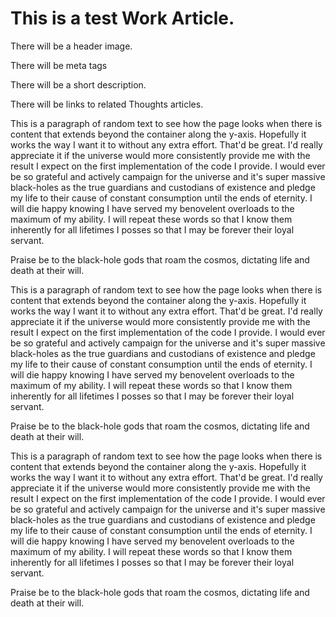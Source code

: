 # This is a test Work Article.

There will be a header image.

There will be meta tags

There will be a short description.

There will be links to related Thoughts articles.

This is a paragraph of random text to see how the page looks when there is content that extends beyond the container along the y-axis. Hopefully it works the way I want it to without any extra effort. That'd be great. I'd really appreciate it if the universe would more consistently provide me with the result I expect on the first implementation of the code I provide. I would ever be so grateful and actively campaign for the universe and it's super massive black-holes as the true guardians and custodians of existence and pledge my life to their cause of constant consumption until the ends of eternity. I will die happy knowing I have served my benovelent overloads to the maximum of my ability. I will repeat these words so that I know them inherently for all lifetimes I posses so that I may be forever their loyal servant.

Praise be to the black-hole gods that roam the cosmos, dictating life and death at their will.

This is a paragraph of random text to see how the page looks when there is content that extends beyond the container along the y-axis. Hopefully it works the way I want it to without any extra effort. That'd be great. I'd really appreciate it if the universe would more consistently provide me with the result I expect on the first implementation of the code I provide. I would ever be so grateful and actively campaign for the universe and it's super massive black-holes as the true guardians and custodians of existence and pledge my life to their cause of constant consumption until the ends of eternity. I will die happy knowing I have served my benovelent overloads to the maximum of my ability. I will repeat these words so that I know them inherently for all lifetimes I posses so that I may be forever their loyal servant.

Praise be to the black-hole gods that roam the cosmos, dictating life and death at their will.

This is a paragraph of random text to see how the page looks when there is content that extends beyond the container along the y-axis. Hopefully it works the way I want it to without any extra effort. That'd be great. I'd really appreciate it if the universe would more consistently provide me with the result I expect on the first implementation of the code I provide. I would ever be so grateful and actively campaign for the universe and it's super massive black-holes as the true guardians and custodians of existence and pledge my life to their cause of constant consumption until the ends of eternity. I will die happy knowing I have served my benovelent overloads to the maximum of my ability. I will repeat these words so that I know them inherently for all lifetimes I posses so that I may be forever their loyal servant.

Praise be to the black-hole gods that roam the cosmos, dictating life and death at their will.
